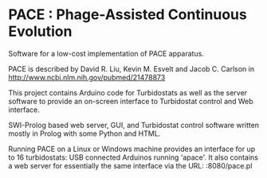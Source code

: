 PACE :  Phage-Assisted Continuous Evolution
====
Software for a low-cost implementation of  PACE apparatus.

PACE is described by David R. Liu, Kevin M. Esvelt and Jacob C. Carlson
in    http://www.ncbi.nlm.nih.gov/pubmed/21478873

This project contains Arduino code for Turbidostats as well as
the server software to provide an on-screen interface to Turbidostat
control and Web interface.

SWI-Prolog based web server, GUI, and Turbidostat control software
written mostly in Prolog with some Python and HTML.

Running PACE on a Linux or Windows machine provides an interface
for up to 16 turbidostats: USB connected Arduinos running 'apace'.
It also contains a web server for essentially the same interface
via the URL:  <machine-name>:8080/pace.pl

